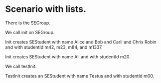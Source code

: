# Scenario with lists.

There is the SEGroup. 

We call init on SEGroup.

Init creates SEStudent with name Alice and Bob and Carli and Chris Robin and 
                       with studentId m42, m23, m84, and m1337. 
                       
Init creates SEStudent with name Ali and with studentId m20. 

We call testInit.

TestInit creates an SEStudent with name Testus and with studentId m00.
